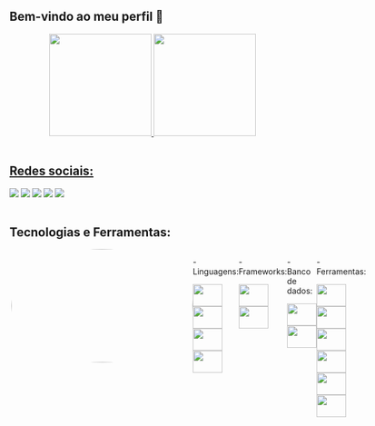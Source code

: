 ## Bem-vindo ao meu perfil 🦝

<div align="center">
  <a href="https://github.com/maykeesa">
  <img height="180em" src="https://github-readme-streak-stats.herokuapp.com?user=maykeesa&theme=dark&mode=weekly"/>
  <img height="180em" src="https://api.githubtrends.io/user/svg/MaykeESA/langs?time_range=one_year&compact=True&theme=dark"/>
</div>

<br>

## Redes sociais:
  <div> 
    <a href="https://www.instagram.com/maykeesa/" target="_blank"><img src="https://img.shields.io/badge/-Instagram-%23E4405F?style=for-the-badge&logo=instagram&logoColor=white" target="_blank"></a>
    <a href = "https://twitter.com/Mayke7ESA"><img src="https://img.shields.io/badge/Twitter-1DA1F2?style=for-the-badge&logo=twitter&logoColor=white" target="_blank"></a>
   	<a href="https://www.twitch.tv/maykeesa" target="_blank"><img src="https://img.shields.io/badge/Twitch-9146FF?style=for-the-badge&logo=twitch&logoColor=white" target="_blank"></a>
    <a href="https://www.linkedin.com/in/mayke-erick-14a36420a/" target="_blank"><img src="https://img.shields.io/badge/-LinkedIn-%230077B5?style=for-the-badge&logo=linkedin&logoColor=white" target="_blank"></a> 
    <a href="https://steamcommunity.com/id/MaykeESA/" target="_blank"><img src="https://img.shields.io/badge/Steam-000000?style=for-the-badge&logo=steam&logoColor=white" target="_blank"></a> 
  </div>

<br>

## Tecnologias e Ferramentas:

<div style="display: flex; justify-content: space-around; align-items: flex-start;">
  <img align="right" height="200" width="320" src="https://user-images.githubusercontent.com/74038190/225813708-98b745f2-7d22-48cf-9150-083f1b00d6c9.gif" style="border-radius:50%;">
  <div>
      <p>- Linguagens:</p>
      <div>
          <img height="39" width="52" src="https://cdn.jsdelivr.net/gh/devicons/devicon@latest/icons/java/java-original.svg"/>
          <img height="39" width="52" src="https://cdn.jsdelivr.net/gh/devicons/devicon@latest/icons/python/python-original.svg"/>
          <img height="39" width="52" src="https://cdn.jsdelivr.net/gh/devicons/devicon@latest/icons/groovy/groovy-original.svg"/>
          <img height="39" width="52" src="https://cdn.jsdelivr.net/gh/devicons/devicon@latest/icons/csharp/csharp-original.svg"/>
      </div>
  </div>

  <div>
      <p>- Frameworks:</p>
      <div>
          <img height="39" width="52" src="https://cdn.jsdelivr.net/gh/devicons/devicon@latest/icons/spring/spring-original.svg"/>
          <img height="39" width="52" src="https://cdn.jsdelivr.net/gh/devicons/devicon@latest/icons/grails/grails-original.svg"/>
      </div>
  </div>

  <div>
      <p>- Banco de dados:</p>
      <div>
          <img height="39" width="52" src="https://cdn.jsdelivr.net/gh/devicons/devicon@latest/icons/postgresql/postgresql-original.svg"/>
          <img height="39" width="52" src="https://cdn.jsdelivr.net/gh/devicons/devicon@latest/icons/mysql/mysql-original.svg"/>
      </div>
  </div>

  <div>
      <p>- Ferramentas:</p>
      <div>
          <img height="39" width="52" src="https://cdn.jsdelivr.net/gh/devicons/devicon@latest/icons/eclipse/eclipse-original.svg"/>
          <img height="39" width="52" src="https://cdn.jsdelivr.net/gh/devicons/devicon@latest/icons/intellij/intellij-original.svg"/>
          <img height="39" width="52" src="https://cdn.jsdelivr.net/gh/devicons/devicon@latest/icons/vscode/vscode-original.svg"/>
          <img height="39" width="52" src="https://cdn.jsdelivr.net/gh/devicons/devicon@latest/icons/git/git-original.svg"/>
          <img height="39" width="52" src="https://cdn.jsdelivr.net/gh/devicons/devicon@latest/icons/maven/maven-original.svg"/>
          <img height="39" width="52" src="https://cdn.jsdelivr.net/gh/devicons/devicon@latest/icons/trello/trello-original.svg"/>
      </div>
  </div>
</div>

